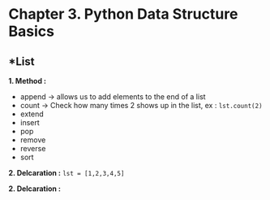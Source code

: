 # Chapter **3.**  Python Data Structure Basics

## ***List**

**1. Method :**
 * append -> allows us to add elements to the end of a list
 * count  -> Check how many times 2 shows up in the list, ex : `lst.count(2)`
 * extend
 * insert
 * pop
 * remove
 * reverse
 * sort
 
**2. Delcaration :** `lst = [1,2,3,4,5]`

**2. Delcaration :**
